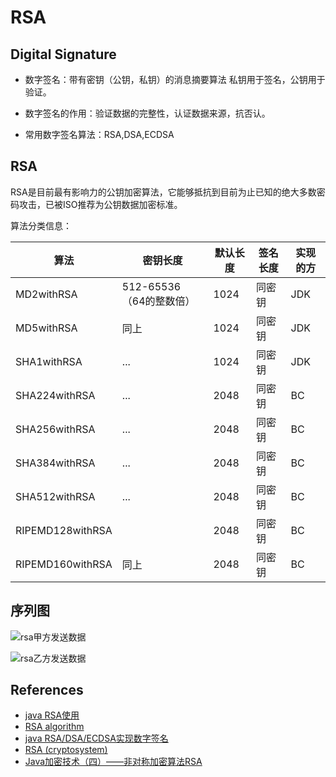 # RSA

## Digital Signature
- 数字签名：带有密钥（公钥，私钥）的消息摘要算法
私钥用于签名，公钥用于验证。

- 数字签名的作用：验证数据的完整性，认证数据来源，抗否认。
- 常用数字签名算法：RSA,DSA,ECDSA

## RSA
RSA是目前最有影响力的公钥加密算法，它能够抵抗到目前为止已知的绝大多数密码攻击，已被ISO推荐为公钥数据加密标准。

算法分类信息：

算法 | 密钥长度 | 默认长度 | 签名长度 | 实现的方
------|------|----|----|----
MD2withRSA | 512-65536（64的整数倍） | 1024 | 同密钥 | JDK
MD5withRSA | 同上 | 1024 | 同密钥 | JDK
SHA1withRSA | ... | 1024 | 同密钥 | JDK
SHA224withRSA | ... | 2048 | 同密钥 | BC
SHA256withRSA | ... | 2048 | 同密钥 | BC
SHA384withRSA | ... | 2048 | 同密钥 | BC
SHA512withRSA | ... | 2048 | 同密钥 | BC
RIPEMD128withRSA |   | 2048 | 同密钥 | BC
RIPEMD160withRSA | 同上 | 2048 | 同密钥 | BC

## 序列图
![rsa甲方发送数据](https://www.wailian.work/images/2018/02/08/rsa.jpg)

![rsa乙方发送数据](https://www.wailian.work/images/2018/02/08/rsa25711.jpg)

## References
- [java RSA使用](http://www.cnblogs.com/freeman-rain/archive/2012/03/29/2424423.html)
- [RSA algorithm](http://www.java2s.com/Tutorial/Java/0490__Security/0740__RSA-algorithm.htm)
- [java RSA/DSA/ECDSA实现数字签名](http://blog.csdn.net/caiandyong/article/details/50282889)
- [RSA (cryptosystem)](https://en.wikipedia.org/wiki/RSA_(cryptosystem))
- [Java加密技术（四）——非对称加密算法RSA](http://snowolf.iteye.com/blog/381767)